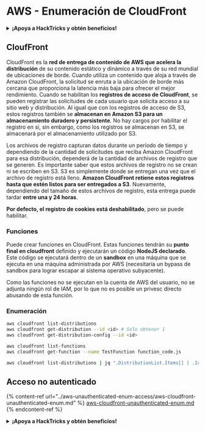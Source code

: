# AWS - Enumeración de CloudFront

<details>

<summary><strong>¡Apoya a HackTricks y obtén beneficios!</strong></summary>

* Si quieres ver a tu **empresa anunciada en HackTricks** o si quieres acceder a la **última versión de PEASS o descargar HackTricks en PDF** ¡Consulta los [**PLANES DE SUSCRIPCIÓN**](https://github.com/sponsors/carlospolop)!
* Obtén el [**oficial PEASS & HackTricks swag**](https://peass.creator-spring.com)
* Descubre [**The PEASS Family**](https://opensea.io/collection/the-peass-family), nuestra colección de exclusivos [**NFTs**](https://opensea.io/collection/the-peass-family)
* **Únete al** 💬 [**grupo de Discord**](https://discord.gg/hRep4RUj7f) o al [**grupo de telegram**](https://t.me/peass) o **sígueme** en **Twitter** 🐦 [**@carlospolopm**](https://twitter.com/carlospolopm).
* **Comparte tus trucos de hacking enviando PR a los repositorios de GitHub de** [**HackTricks**](https://github.com/carlospolop/hacktricks) y [**HackTricks Cloud**](https://github.com/carlospolop/hacktricks-cloud).

</details>

## CloufFront

CloudFront es la **red de entrega de contenido de AWS que acelera la distribución** de su contenido estático y dinámico a través de su red mundial de ubicaciones de borde. Cuando utiliza un contenido que aloja a través de Amazon CloudFront, la solicitud se enruta a la ubicación de borde más cercana que proporciona la latencia más baja para ofrecer el mejor rendimiento. Cuando se habilitan los **registros de acceso de CloudFront**, se pueden registrar las solicitudes de cada usuario que solicita acceso a su sitio web y distribución. Al igual que con los registros de acceso de S3, estos registros también se **almacenan en Amazon S3 para un almacenamiento duradero y persistente**. No hay cargos por habilitar el registro en sí, sin embargo, como los registros se almacenan en S3, se almacenará por el almacenamiento utilizado por S3.

Los archivos de registro capturan datos durante un período de tiempo y dependiendo de la cantidad de solicitudes que reciba Amazon CloudFront para esa distribución, dependerá de la cantidad de archivos de registro que se generen. Es importante saber que estos archivos de registro no se crean ni se escriben en S3. S3 es simplemente donde se entregan una vez que el archivo de registro está lleno. **Amazon CloudFront retiene estos registros hasta que estén listos para ser entregados a S3**. Nuevamente, dependiendo del tamaño de estos archivos de registro, esta entrega puede tardar **entre una y 24 horas**.

**Por defecto, el registro de cookies está deshabilitado**, pero se puede habilitar.

### Funciones

Puede crear funciones en CloudFront. Estas funciones tendrán su **punto final en cloudfront** definido y ejecutarán un código **NodeJS declarado**. Este código se ejecutará dentro de un **sandbox** en una máquina que se ejecuta en una máquina administrada por AWS (necesitaría un bypass de sandbox para lograr escapar al sistema operativo subyacente).

Como las funciones no se ejecutan en la cuenta de AWS del usuario, no se adjunta ningún rol de IAM, por lo que no es posible un privesc directo abusando de esta función.

### Enumeración

```bash
aws cloudfront list-distributions
aws cloudfront get-distribution --id <id> # Solo obtener 1
aws cloudfront get-distribution-config --id <id> 

aws cloudfront list-functions
aws cloudfront get-function --name TestFunction function_code.js

aws cloudfront list-distributions | jq ".DistributionList.Items[] | .Id, .Origins.Items[].Id, .Origins.Items[].DomainName, .AliasICPRecordals[].CNAME"
```

## Acceso no autenticado

{% content-ref url="../aws-unauthenticated-enum-access/aws-cloudfront-unauthenticated-enum.md" %}
[aws-cloudfront-unauthenticated-enum.md](../aws-unauthenticated-enum-access/aws-cloudfront-unauthenticated-enum.md)
{% endcontent-ref %}

<details>

<summary><strong>¡Apoya a HackTricks y obtén beneficios!</strong></summary>

* Si quieres ver a tu **empresa anunciada en HackTricks** o si quieres acceder a la **última versión de PEASS o descargar HackTricks en PDF** ¡Consulta los [**PLANES DE SUSCRIPCIÓN**](https://github.com/sponsors/carlospolop)!
* Obtén el [**oficial PEASS & HackTricks swag**](https://peass.creator-spring.com)
* Descubre [**The PEASS Family**](https://opensea.io/collection/the-peass-family), nuestra colección de exclusivos [**NFTs**](https://opensea.io/collection/the-peass-family)
* **Únete al** 💬 [**grupo de Discord**](https://discord.gg/hRep4RUj7f) o al [**grupo de telegram**](https://t.me/peass) o **sígueme** en **Twitter** 🐦 [**@carlospolopm**](https://twitter.com/carlospolopm).
* **Comparte tus trucos de hacking enviando PR a los repositorios de GitHub de** [**HackTricks**](https://github.com/carlospolop/hacktricks) y [**HackTricks Cloud**](https://github.com/carlospolop/hacktricks-cloud).

</details>